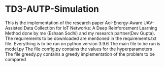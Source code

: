 # TD3-AUTP-Simulation
This is the implementation of the research paper AoI-Energy-Aware UAV-Assisted Data Collection for IoT Networks: A Deep Reinforcement Learning Method done by me (Eshaan Sodhi) and my research partner(Dev Gupta). 
The requirements to be downloaded are mentioned in the requirements.txt file.
Everything is to be run on python version 3.9.6
The main file to be run is model.py 
The file config.py contains the values for the hyperparameters 
The file greedy.py contains a greedy implementation of the problem to be compared
